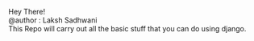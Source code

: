 Hey There!  
@author : Laksh Sadhwani  
This Repo will carry out all the basic stuff that you can do using django.
